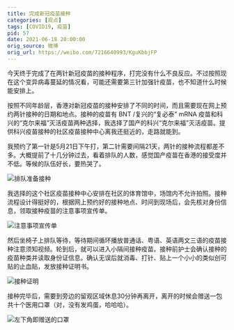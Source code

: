 ```yaml
---
title: 完成新冠疫苗接种
categories: [观点]
tags: [COVID19, 疫苗]
pid: 57
date: 2021-06-18 20:00:00
orig_source: 微博
orig_url: https://weibo.com/7216640993/KguKbbjFP
---
```


今天终于完成了在两针新冠疫苗的接种程序，打完没有什么不良反应。不过按照现在这个变异病毒蔓延的情况看，可能还需要第三针加强针疫苗，也不知道什么时候能安排上。

按照不同年龄层，香港对新冠疫苗的接种安排了不同的时间，而且需要现在网上预约两针接种的日期和地点。接种的疫苗有 BNT /复兴的“复必泰” mRNA 疫苗和科兴的“克尔来福”灭活疫苗两种选择，我选择了国产的科兴“克尔来福”灭活疫苗。提供科兴疫苗接种的社区疫苗接种中心离我还挺近的，走路就能到。
<!-- more -->

我预约了第一针是5月21日下午打，第二针需要间隔21天，两针的接种流程都差不多。大概提前了十几分钟过去，看着排队的人数，感觉国产疫苗在香港的接受度并不低。等候的队伍好长，要热哭了。

![排队准备接种](https://cos.pinlyu.com/post/2021/57-waiting.jpg#600x)

我选择的这个社区疫苗接种中心安排在社区的体育馆中，场馆内不允许拍照。接种流程设计得挺好的，根据网上预约好的接种地点、时间到现场后，会先核对身份信息，领取接种疫苗的注意事项宣传单。

![注意事项宣传单](https://cos.pinlyu.com/post/2021/57-factsheet.jpg#600x)

然后坐椅子上排队等待，等待期间循环播放普通话、粤语、英语两文三语的疫苗接种注意须知视频。轮到后，就可以进入小隔间接种疫苗。接种前护士会确认接种的疫苗种类并读取身份证信息。确认无误后就消毒、打针、贴上一个小小的类似创可贴的止血贴，发放接种证明书。

![接种证明](https://cos.pinlyu.com/post/2021/57-record.jpg#600x)

接种完毕后，需要到旁边的留观区域休息30分钟再离开，离开的时候会赠送一包共十个医用口罩（对，没有发鸡蛋，哈哈哈）。

![左下角即赠送的口罩](https://cos.pinlyu.com/post/2021/57-mask.jpg#600x)